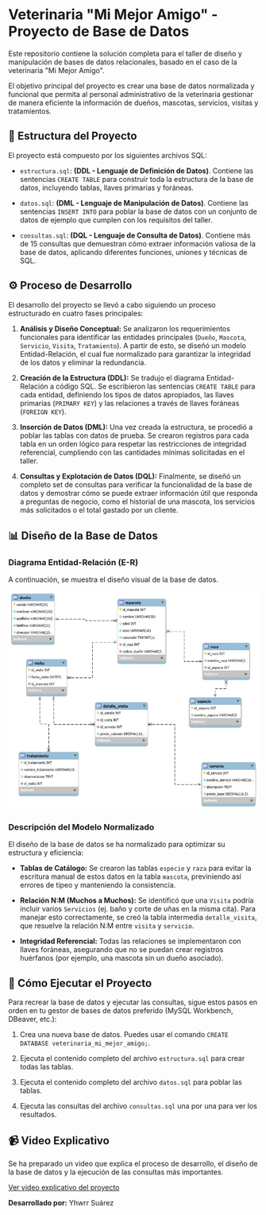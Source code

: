 # Veterinaria "Mi Mejor Amigo" - Proyecto de Base de Datos

Este repositorio contiene la solución completa para el taller de diseño y manipulación de bases de datos relacionales, basado en el caso de la veterinaria "Mi Mejor Amigo".

El objetivo principal del proyecto es crear una base de datos normalizada y funcional que permita al personal administrativo de la veterinaria gestionar de manera eficiente la información de dueños, mascotas, servicios, visitas y tratamientos.

## 📂 Estructura del Proyecto

El proyecto está compuesto por los siguientes archivos SQL:

-   `estructura.sql`: **(DDL - Lenguaje de Definición de Datos)**. Contiene las sentencias `CREATE TABLE` para construir toda la estructura de la base de datos, incluyendo tablas, llaves primarias y foráneas.
    
-   `datos.sql`: **(DML - Lenguaje de Manipulación de Datos)**. Contiene las sentencias `INSERT INTO` para poblar la base de datos con un conjunto de datos de ejemplo que cumplen con los requisitos del taller.
    
-   `consultas.sql`: **(DQL - Lenguaje de Consulta de Datos)**. Contiene más de 15 consultas que demuestran cómo extraer información valiosa de la base de datos, aplicando diferentes funciones, uniones y técnicas de SQL.
    

## ⚙️ Proceso de Desarrollo

El desarrollo del proyecto se llevó a cabo siguiendo un proceso estructurado en cuatro fases principales:

1.  **Análisis y Diseño Conceptual:** Se analizaron los requerimientos funcionales para identificar las entidades principales (`Dueño`, `Mascota`, `Servicio`, `Visita`, `Tratamiento`). A partir de esto, se diseñó un modelo Entidad-Relación, el cual fue normalizado para garantizar la integridad de los datos y eliminar la redundancia.
    
2.  **Creación de la Estructura (DDL):** Se tradujo el diagrama Entidad-Relación a código SQL. Se escribieron las sentencias `CREATE TABLE` para cada entidad, definiendo los tipos de datos apropiados, las llaves primarias (`PRIMARY KEY`) y las relaciones a través de llaves foráneas (`FOREIGN KEY`).
    
3.  **Inserción de Datos (DML):** Una vez creada la estructura, se procedió a poblar las tablas con datos de prueba. Se crearon registros para cada tabla en un orden lógico para respetar las restricciones de integridad referencial, cumpliendo con las cantidades mínimas solicitadas en el taller.
    
4.  **Consultas y Explotación de Datos (DQL):** Finalmente, se diseñó un completo set de consultas para verificar la funcionalidad de la base de datos y demostrar cómo se puede extraer información útil que responda a preguntas de negocio, como el historial de una mascota, los servicios más solicitados o el total gastado por un cliente.
    

## 📊 Diseño de la Base de Datos

### Diagrama Entidad-Relación (E-R)

A continuación, se muestra el diseño visual de la base de datos.

![Diagrama UML E-R](diagrama/DiagramaER.jpeg)
        

### Descripción del Modelo Normalizado

El diseño de la base de datos se ha normalizado para optimizar su estructura y eficiencia:

-   **Tablas de Catálogo:** Se crearon las tablas `especie` y `raza` para evitar la escritura manual de estos datos en la tabla `mascota`, previniendo así errores de tipeo y manteniendo la consistencia.
    
-   **Relación N:M (Muchos a Muchos):** Se identificó que una `Visita` podría incluir varios `Servicios` (ej. baño y corte de uñas en la misma cita). Para manejar esto correctamente, se creó la tabla intermedia `detalle_visita`, que resuelve la relación N:M entre `visita` y `servicio`.
    
-   **Integridad Referencial:** Todas las relaciones se implementaron con llaves foráneas, asegurando que no se puedan crear registros huérfanos (por ejemplo, una mascota sin un dueño asociado).
    

## 🚀 Cómo Ejecutar el Proyecto

Para recrear la base de datos y ejecutar las consultas, sigue estos pasos en orden en tu gestor de bases de datos preferido (MySQL Workbench, DBeaver, etc.):

1.  Crea una nueva base de datos. Puedes usar el comando `CREATE DATABASE veterinaria_mi_mejor_amigo;`.
    
2.  Ejecuta el contenido completo del archivo `estructura.sql` para crear todas las tablas.
    
3.  Ejecuta el contenido completo del archivo `datos.sql` para poblar las tablas.
    
4.  Ejecuta las consultas del archivo `consultas.sql` una por una para ver los resultados.
    

## 📹 Video Explicativo

Se ha preparado un video que explica el proceso de desarrollo, el diseño de la base de datos y la ejecución de las consultas más importantes.

    

[Ver video explicativo del proyecto](https://drive.google.com/drive/folders/1cTanRFQ9GpemuLJAyxH06vRARooWmElj)

**Desarrollado por:**  Yhwrr Suárez